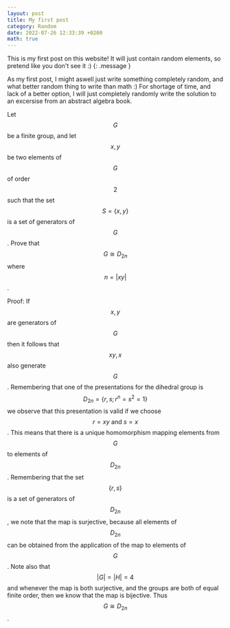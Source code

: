```yaml
---
layout: post
title: My first post
category: Random
date: 2022-07-26 12:33:39 +0200
math: true
---
```


This is my first post on this website! It will just contain random elements, so pretend like you don't see it :)
{: .message }

As my first post, I might aswell just write something completely random, and what better random thing to write than math :)
For shortage of time, and lack of a better option, I will just completely randomly write the solution to an excersise from an 
abstract algebra book.

Let $$ G $$ be a finite group, and let $$ x, y $$ be two elements of $$ G $$ of order $$ 2 $$ such that the set $$ S=\{x, y \} $$ is a 
set of generators of $$ G $$. Prove that $$ G \cong D_{2n} $$ where  $$ n = |xy| $$.

Proof:
If $$ x, y $$ are generators of $$ G $$ then it follows that  $$ xy, x $$ also generate  $$ G $$. Remembering that one of the presentations for
the dihedral group is  $$ D_{2n} = \{ r, s ; r^n = s^2 = 1 \} $$ we observe that this presentation is valid if we choose $$ r = xy \text{ and } s = x $$.
This means that there is a unique homomorphism mapping elements from $$ G $$ to elements of $$ D_{2n} $$. Remembering that the set $$\{r, s\} $$ is a set of generators of $$ D_{2n} $$,  we note that the map is surjective, because all elements of $$ D_{2n} $$ can be obtained from the application of the map to elements of $$ G $$ . Note also that $$ |G| = |H| = 4 $$ and whenever the map is both surjective, and the groups are both of equal finite order, then we know that the map is bijective. Thus
$$ G \cong D_{2n} $$.

